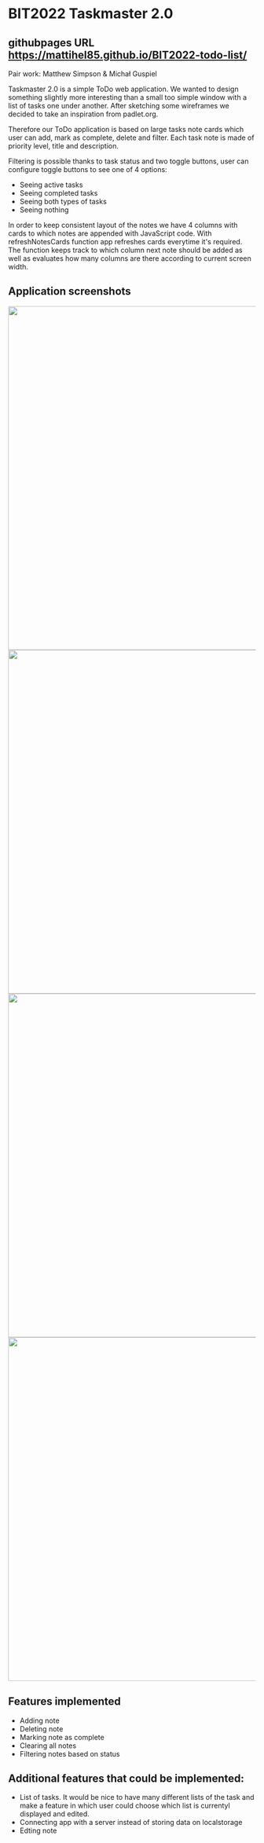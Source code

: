 # BIT2022 Taskmaster 2.0
## githubpages URL https://mattihel85.github.io/BIT2022-todo-list/

Pair work: Matthew Simpson & Michał Guspiel

Taskmaster 2.0 is a simple ToDo web application. We wanted to design something slightly more interesting than a small too simple window with a list of tasks one under another. After sketching some wireframes we decided to take an inspiration from padlet.org.

Therefore our ToDo application is based  on large tasks note cards which user can add, mark as complete, delete and filter. Each task note is made of priority level, title and description.

Filtering is possible thanks to task status and two toggle buttons, user can configure toggle buttons to see one of 4 options: 
- Seeing active tasks
- Seeing completed tasks
- Seeing both types of tasks
- Seeing nothing

In order to keep consistent layout of the notes we have 4 columns with cards to which notes are appended with JavaScript code. With refreshNotesCards function app refreshes cards everytime it's required. The function keeps track to which column next note should be added as well as evaluates how many columns are there according to current screen width. 

## Application screenshots

<p align="center">
 <img src="https://user-images.githubusercontent.com/70368829/155522502-63d21a7b-31ed-42ff-acca-7b072a95e0ba.png" width="700">
   <img src="https://user-images.githubusercontent.com/70368829/155522505-8a9f61fe-f4f1-45e3-b5f6-7ab34c1e1bbf.png" width="700">
 <img src="https://user-images.githubusercontent.com/70368829/155522508-6eb0d9e6-89de-480d-a420-3b2074a5e5cd.png" width="700">
  <img src="https://user-images.githubusercontent.com/70368829/155522511-9e4dfab2-6afe-4edc-91f6-ba36c46aa7ee.png" width="700">
</p>

## Features implemented
- Adding note
- Deleting note
- Marking note as complete
- Clearing all notes
- Filtering notes based on status

## Additional features that could be implemented:
- List of tasks. It would be nice to have many different lists of the task and make a feature in which user could choose which list is currentyl displayed and edited.
- Connecting app with a server instead of storing data on localstorage
- Edting note
